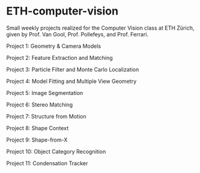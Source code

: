 # ETH-computer-vision

Small weekly projects realized for the Computer Vision class at ETH Zürich, given by Prof. Van Gool, Prof. Pollefeys, and Prof. Ferrari.

Project 1: Geometry & Camera Models

Project 2: Feature Extraction and Matching

Project 3: Particle Filter and Monte Carlo Localization

Project 4: Model Fitting and Multiple View Geometry

Project 5: Image Segmentation

Project 6: Stereo Matching

Project 7: Structure from Motion

Project 8: Shape Context

Project 9: Shape-from-X

Project 10: Object Category Recognition

Project 11: Condensation Tracker

